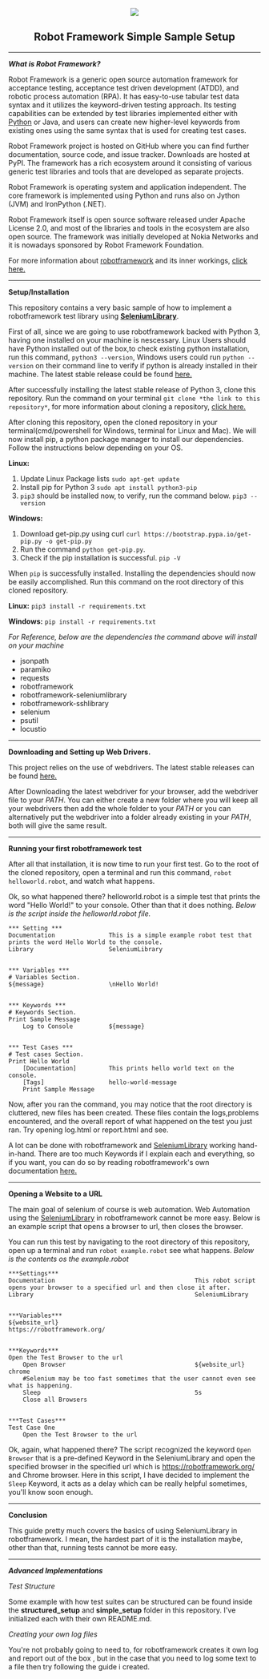 <p align="center"><img src="https://avatars2.githubusercontent.com/u/574284?s=200&v=4"/></p>
<h2 align="center">Robot Framework Simple Sample Setup</h2>



---
**_What is Robot Framework?_**

Robot Framework is a generic open source automation framework for acceptance testing, acceptance test driven development (ATDD), and robotic process automation (RPA). It has easy-to-use tabular test data syntax and it utilizes the keyword-driven testing approach. Its testing capabilities can be extended by test libraries implemented either with [Python](https://www.python.org/) or Java, and users can create new higher-level keywords from existing ones using the same syntax that is used for creating test cases.

Robot Framework project is hosted on GitHub where you can find further documentation, source code, and issue tracker. Downloads are hosted at PyPI. The framework has a rich ecosystem around it consisting of various generic test libraries and tools that are developed as separate projects.

Robot Framework is operating system and application independent. The core framework is implemented using Python and runs also on Jython (JVM) and IronPython (.NET).

Robot Framework itself is open source software released under Apache License 2.0, and most of the libraries and tools in the ecosystem are also open source. The framework was initially developed at Nokia Networks and it is nowadays sponsored by Robot Framework Foundation.

For more information about [robotframework](https://robotframework.org/) and its inner workings, [click here.](https://robotframework.org/)


---
**Setup/Installation**

This repository contains a very basic sample of how to implement a robotframework test library using [**SeleniumLibrary**](https://github.com/robotframework/SeleniumLibrary/). 

First of all, since we are going to use robotframework backed with Python 3, having one installed on your machine is nescessary. Linux Users should have Python installed out of the box,to check existing python installation, run this command, `python3 --version`, Windows users could run `python --version` on their command line to verify if python is already installed in their machine. The latest stable release could be found [here.](https://www.python.org/downloads/)

After successfully installing the latest stable release of Python 3, clone this repository. Run the command on your terminal `git clone *the link to this repository*`, for more information about cloning a repository, [click here.](https://help.github.com/en/articles/cloning-a-repository)

After cloning this repository, open the cloned repository in your terminal(cmd/powershell for Windows, terminal for Linux and Mac). We will now install pip, a python package manager to install our dependencies. Follow the instructions below depending on your OS.

**Linux:**
1. Update Linux Package lists `sudo apt-get update`
2.  Install pip for Python 3 `sudo apt install python3-pip`
3.  `pip3` should be installed now, to verify, run the command below. `pip3 --version`

**Windows:**
1. Download get-pip.py using curl `curl https://bootstrap.pypa.io/get-pip.py -o get-pip.py`
2. Run the command `python get-pip.py`.
3. Check if the pip installation is successful. `pip -V`

When `pip` is successfully installed. Installing the dependencies should now be easily accomplished. Run this command on the root directory of this cloned repository. 

**Linux:** `pip3 install -r requirements.txt`

**Windows:** `pip install -r requirements.txt`

_For Reference, below are the dependencies the command above will install on your machine_
* jsonpath
* paramiko
* requests
* robotframework
* robotframework-seleniumlibrary
* robotframework-sshlibrary
* selenium
* psutil
* locustio


---
**Downloading and Setting up Web Drivers.**

This project relies on the use of webdrivers. The latest stable releases can be found [here.](https://www.seleniumhq.org/download/)

After Downloading the latest webdriver for your browser, add the webdriver file to your _PATH_. You can either create a new folder where you will keep all your webdrivers then add the whole folder to your _PATH_ or you can alternatively put the webdriver into a folder already existing in your _PATH_, both will give the same result.

---
**Running your first robotframework test**

After all that installation, it is now time to run your first test. 
Go to the root of the cloned repository, open a terminal and run this command, `robot helloworld.robot`, and watch what happens.

Ok, so what happened there? helloworld.robot is a simple test that prints the word "Hello World!" to your console. Other than that it does nothing. _Below is the script inside the helloworld.robot file._ 

```robotframework
*** Setting ***
Documentation               This is a simple example robot test that prints the word Hello World to the console.
Library                     SeleniumLibrary


*** Variables ***
# Variables Section.
${message}                  \nHello World!     							


*** Keywords ***
# Keywords Section.
Print Sample Message																
    Log to Console          ${message} 									
    

*** Test Cases ***
# Test cases Section.
Print Hello World
    [Documentation]         This prints hello world text on the console.			
    [Tags]                  hello-world-message																			
    Print Sample Message																
```

Now, after you ran the command, you may notice that the root directory is cluttered, new files has been created. These files contain the logs,problems encountered, and the overall report of what happened on the test you just ran. Try opening log.html or report.html and see.

A lot can be done with robotframework and [SeleniumLibrary](https://github.com/robotframework/SeleniumLibrary/) working hand-in-hand. There are too much Keywords if I explain each and everything, so if you want, you can do so by reading robotframework's own documentation [here.](http://robotframework.org/SeleniumLibrary/SeleniumLibrary.html)


---
**Opening a Website to a URL**

The main goal of selenium of course is web automation. Web Automation using the [SeleniumLibrary](https://github.com/robotframework/SeleniumLibrary/) in robotframework cannot be more easy. Below is an example script that opens a browser to url, then closes the browser.

You can run this test by navigating to the root directory of this repository, open up a terminal and run `robot example.robot` see what happens. _Below is the contents os the example.robot_

```robotframework
***Settings***
Documentation                                       This robot script opens your browser to a specified url and then close it after.
Library                                             SeleniumLibrary


***Variables***
${website_url}                                      https://robotframework.org/


***Keywords***
Open the Test Browser to the url
    Open Browser                                    ${website_url}                  chrome
    #Selenium may be too fast sometimes that the user cannot even see what is happening.
    Sleep                                           5s
    Close all Browsers


***Test Cases***
Test Case One
    Open the Test Browser to the url
```

Ok, again, what happened there? The script recognized the keyword `Open Browser` that is a pre-defined Keyword in the SeleniumLibrary and open the specified browser in the specified url which is https://robotframework.org/ and Chrome browser. Here in this script, I have decided to implement the `Sleep` Keyword, it acts as a delay which can be really helpful sometimes, you'll know soon enough.



---
**Conclusion**

This guide pretty much covers the basics of using SeleniumLibrary in robotframework. I mean, the hardest part of it is the installation maybe, other than that, running tests cannot be more easy. 


---
**_Advanced Implementations_**


_Test Structure_

Some example with how test suites can be structured can be found inside the **structured_setup** and **simple_setup** folder in this repository. I've initialized each with their own README.md.


_Creating your own log files_

You're not probably going to need to, for robotframework creates it own log and report out of the box , but in the case that you need to log some text to a file then try following the guide i created.


